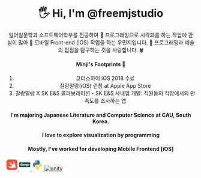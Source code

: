 

<div align=center><h1> 🖐️ Hi, I'm @freemjstudio </h1></div>
<div align=center>
일어일문학과 소프트웨어학부를 전공하여 🏫 
프로그래밍으로 시각화를 하는 작업에 관심이 많아 👀 
모바일 Front-end (iOS) 작업을 하는 우민지입니다. 📱
프로그래밍과 예술의 접점을 탐구하는 것을 사랑합니다. 🍀



#### Minji's Footprints 👣

1. 코더스하이 iOS 2018 수료 
2. 찰랑말랑(iOS) 런칭 at Apple App Store
3. 찰랑말랑 X SK E&S 콜라보레이션 - SK E&S 사내앱 개발: 직원들의 직장에서의 만족도를 조사하는 앱 


#### I'm majoring Japanese Literature and Computer Science at CAU, South Korea.
#### I love to explore visualization by programming
#### Mostly, I've worked for developing Mobile Frontend [iOS] 
 
</div>

<a href="https://developer.apple.com/swift/" target="_blank"> <img src="https://raw.githubusercontent.com/devicons/devicon/master/icons/swift/swift-original.svg" alt="swift" width="30" height="30"/> </a> 
 <a href="https://www.djangoproject.com/" target="_blank"> <img src="https://raw.githubusercontent.com/devicons/devicon/master/icons/django/django-original.svg" alt="django" width="30" height="30"/>  <a href="https://www.python.org" target="_blank">
<img src="https://raw.githubusercontent.com/devicons/devicon/master/icons/python/python-original.svg" alt="python" width="30" height="30"/> </a> <a href="https://unity.com/" target="_blank"> <img src="https://www.vectorlogo.zone/logos/unity3d/unity3d-icon.svg" alt="unity" width="30" height="30"/> </a>

